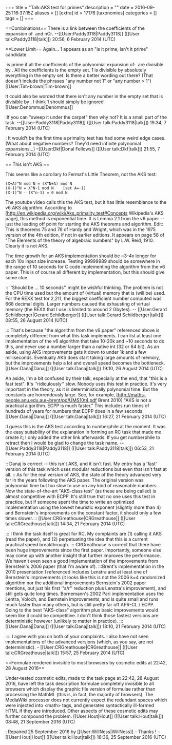 +++
title = "Talk:AKS test for primes"
description = ""
date = 2016-09-25T16:37:15Z
aliases = []
[extra]
id = 17176
[taxonomies]
categories = []
tags = []
+++

==Combinations==
There is a link between the coefficients of the expansion of <math>(x-1)^p</math> and nCr. --[[User:Paddy3118|Paddy3118]] ([[User talk:Paddy3118|talk]]) 20:56, 6 February 2014 (UTC)

==Lower Limit==
Again... 1 appears as an "is it prime, isn't it prime" candidate.

<math>1</math> is prime if all the coefficients of the polynomial expansion of: <math>(x-1)^p - (x^p - 1)</math>
are divisible by <math>p</math>. All the coefficients is the empty set. 1 is divisible by absolutely everything in the empty set. Is there a better wording out there? (That doesn't include the phrases "any number not 1" or "any number > 1") [[User:Tim-brown|Tim-brown]]

It could also be worded that there isn't any number in the empty set that is divisible by <math>1</math>. I think 1 should simply be ignored [[User:Denommus|Denommus]]

:If you can "sweep it under the carpet" then why not? It is a small part of the task. --[[User:Paddy3118|Paddy3118]] ([[User talk:Paddy3118|talk]]) 19:34, 7 February 2014 (UTC)

: It would't be the first time a primality test has had some weird edge cases. (What about negative numbers? They'd need infinite polynomial expansions…) –[[User:Dkf|Donal Fellows]] ([[User talk:Dkf|talk]]) 21:55, 7 February 2014 (UTC)

== This isn't AKS ==

This seems like a corollary to Fermat's Little Theorem, not the AKS test:

    (X+A)^N mod N = (X^N+A) mod N
    (X-1)^N = X^N-1 mod N    [set A=-1]
    (X-1)^N - (X^n-1) = 0 mod N

The youtube video calls this the AKS test, but it has little resemblance to the v6 AKS algorithm.  According to [http://en.wikipedia.org/wiki/Aks_primality_test#Concepts Wikipedia's AKS page], this method is exponential time.  It is Lemma 2.1 from the v6 paper -- just the leading off point for starting the AKS theorems and algorithm.  Edit: This is theorems 75 and 76 of Hardy and Wright, which was in the 1975 version of the 4th edition, if not in earlier editions.  It appears on page 58 of "The Elements of the theory of algebraic numbers" by L.W. Reid, 1910.  Clearly it is not AKS.

The time growth for an AKS implementation should be ~3-4x longer for each 10x input size increase.  Testing 99999989 should be somewhere in the range of 10 seconds for C code implementing the algorithm from the v6 paper.  This is of course all different by implementation, but this should give some clue.

:: ''Should be ... 10 seconds''   might be wishful thinking.   The problem is not the CPU time used but the amount of (virtual) memory that is (will be) used.   For the REXX test for 2,211, the biggest coefficient number computed was 668 decimal digits.   Larger numbers caused the exhausting of virtual memory (the REXX that I use is limited to around 2 Gbytes). -- [[User:Gerard Schildberger|Gerard Schildberger]] ([[User talk:Gerard Schildberger|talk]]) 08:55, 26 August 2014 (UTC)

::: That's because "the algorithm from the v6 paper" referenced above is completely different from what this task implements.  I can list at least one implementation of the v6 algorithm that take 10-20k and ~10 seconds to do this, and never use a number larger than a native int (32 or 64 bit).  As an aside, using AKS improvements gets it down to under 1k and a few milliseconds.  Eventually AKS does start taking large amounts of memory, but the improvements help a lot and overall speed becomes the bottleneck.  [[User:Danaj|Danaj]] ([[User talk:Danaj|talk]]) 19:10, 26 August 2014 (UTC)

An aside, I'm a bit confused by their talk, especially at the end, that "this is a fast test".  It's ''ridiculously'' slow.  Nobody uses this test in practice.  It's very important in the theory, as it is deterministically polynomial time.  But the constants are horrendously large.  See, for example, [http://maths-people.anu.edu.au/~brent/pd/UMS10t4.pdf Brent 2010] "AKS is not a practical algorithm.  ECPP is much faster."  This includes run times of hundreds of years for numbers that ECPP does in a few seconds. [[User:Danaj|Danaj]] ([[User talk:Danaj|talk]]) 16:27, 21 February 2014 (UTC)

:I guess this is the AKS test according to numberphile at the moment. It was the easy suitability of the explanation in forming an RC task that made me create it; I only added the other link afterwards. If you get numberphile to retract then I would be glad to change the task name. --[[User:Paddy3118|Paddy3118]] ([[User talk:Paddy3118|talk]]) 06:53, 21 February 2014 (UTC)

:: Danaj is correct -- this isn't AKS, and it isn't fast. My entry has a 'fast' version of this task which uses modular reductions but even that isn't fast at all.
:: As for the real version of AKS, the state of the theory advanced very far in the years following the AKS paper. The original version was polynomial time but too slow to use on any kind of reasonable numbers. Now the state-of-the-art "AKS-class test" (as these are being called) is almost competitive with ECPP. It's still true that no one uses this test in practice, but if someone spent the time to write an optimized implementation using the lowest heuristic exponent (slightly more than 4) and Bernstein's improvements on the constant factor, it should only a few times slower.
:: [[User:CRGreathouse|CRGreathouse]] ([[User talk:CRGreathouse|talk]]) 14:34, 21 February 2014 (UTC)

::: I think the task itself is great for RC.  My complaints are (1) calling it AKS (read the paper), and (2) perpetuating the idea that this is a current practical speed breakthrough.
::: CRGreathouse is correct that there have been huge improvements since the first paper.  Importantly, someone else may come up with another insight that further improves the performance.  We haven't even seen a good implementation of the improvements from Bernstein's 2006 paper (that I'm aware of).
:::Brent's implementation in the 2010 presentation I referenced includes Lenstra and at least one of Bernstein's improvements (it looks like this is not the 2006 k=4 randomized algorithm nor the additional improvements Bernstein's 2002 paper mentions, but just his first ''s/r'' reduction plus Lenstra's improvement), and still gets quite long times.  Bornemann's 2002 Pari implementation uses the Lentra, Voloch, and Bernstein improvements, and is quite small and runs much faster than many others, but is still pretty far off APR-CL / ECPP. Going to the best "AKS-class" algorithm plus basic improvements would seem like it could be competitive.  I don't think those fastest versions are deterministic however (unlikely to matter in practice).
::: [[User:Danaj|Danaj]] ([[User talk:Danaj|talk]]) 18:10, 21 February 2014 (UTC)

:::: I agree with you on both of your complaints. I also have not seen implementations of the advanced versions (which, as you say, are not deterministic). - [[User:CRGreathouse|CRGreathouse]] ([[User talk:CRGreathouse|talk]]) 15:57, 25 February 2014 (UTC)


==Formulae rendered invisible to most browsers by cosmetic edits at 22:42, 28 August 2016==

Under-tested cosmetic edits, made to the task page at 22:42, 28 August 2016, have left the task description formulae completely invisible to all browsers which display the graphic file version of formulae rather than processing the MathML (this is, in fact, the majority of browsers). The MediaWiki processor does not currently expect the redundant spaces which were injected into &lt;math&gt; tags, and generates syntactically ill-formed HTML if they are introduced. Other aspects of these cosmetic edits may further compound the problem. [[User:Hout|Hout]] ([[User talk:Hout|talk]]) 08:48, 21 September 2016 (UTC)

: Repaired 25 September 2016 by [[User:WillNess|WillNess]] – Thanks ! – [[User:Hout|Hout]] ([[User talk:Hout|talk]]) 16:36, 25 September 2016 (UTC)
